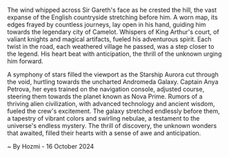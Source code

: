 
The wind whipped across Sir Gareth's face as he crested the hill, the vast expanse of the English countryside stretching before him. A worn map, its edges frayed by countless journeys, lay open in his hand, guiding him towards the legendary city of Camelot. Whispers of King Arthur's court, of valiant knights and magical artifacts, fueled his adventurous spirit. Each twist in the road, each weathered village he passed, was a step closer to the legend.  His heart beat with anticipation, the thrill of the unknown urging him forward.

A symphony of stars filled the viewport as the Starship Aurora cut through the void, hurtling towards the uncharted Andromeda Galaxy. Captain Anya Petrova, her eyes trained on the navigation console, adjusted course, steering them towards the planet known as Nova Prime. Rumors of a thriving alien civilization, with advanced technology and ancient wisdom, fueled the crew's excitement. The galaxy stretched endlessly before them, a tapestry of vibrant colors and swirling nebulae, a testament to the universe's endless mystery. The thrill of discovery, the unknown wonders that awaited, filled their hearts with a sense of awe and anticipation. 

~ By Hozmi - 16 October 2024
